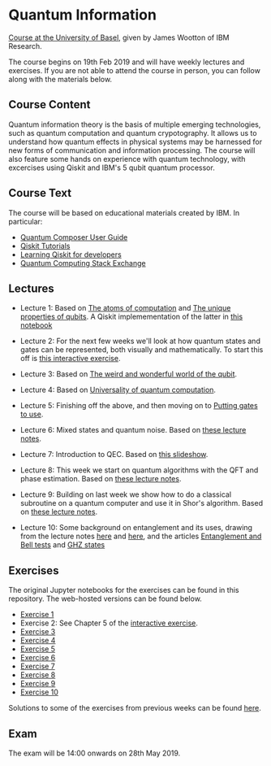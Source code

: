 # Quantum Information

[Course at the University of Basel](https://vorlesungsverzeichnis.unibas.ch/en/home?id=239410), given by James Wootton of IBM Research.

The course begins on 19th Feb 2019 and will have weekly lectures and exercises. If you are not able to attend the course in person, you can follow along with the materials below.

## Course Content

Quantum information theory is the basis of multiple emerging technologies, such as quantum computation and quantum crypotography. It allows us to understand how quantum effects in physical systems may be harnessed for new forms of communication and information processing. The course will also feature some hands on experience with quantum technology, with excercises using Qiskit and IBM's 5 qubit quantum processor.

## Course Text

The course will be based on educational materials created by IBM. In particular:

* [Quantum Composer User Guide](https://learnqiskit.gitbook.io/composerguide/)
* [Qiskit Tutorials](https://github.com/Qiskit/qiskit-tutorials/blob/master/index.ipynb)
* [Learning Qiskit for developers](https://learnqiskit.gitbook.io/developers/)
* [Quantum Computing Stack Exchange](https://quantumcomputing.stackexchange.com/)

## Lectures

* Lecture 1: Based on [The atoms of computation](https://learnqiskit.gitbook.io/composerguide/getting-started-with-the-composer/chapter-1-the-atoms-of-computation) and [The unique properties of qubits](https://learnqiskit.gitbook.io/composerguide/getting-started-with-the-composer/chapter-2-the-unique-properties-of-qubits). A Qiskit implemementation of the latter in [this notebook](Lecture1.ipynb)

* Lecture 2: For the next few weeks we'll look at how quantum states and gates can be represented, both visually and mathematically. To start this off is [this interactive exercise](https://mybinder.org/v2/gh/quantumjim/qiskit-tutorials/master?filepath=community%2Fgames%2FHello_Qiskit.ipynb).

* Lecture 3: Based on [The weird and wonderful world of the qubit](https://learnqiskit.gitbook.io/composerguide/the-weird-and-wonderful-world-of-the-qubit).

* Lecture 4: Based on [Universality of quantum computation](https://learnqiskit.gitbook.io/composerguide/universality-of-quantum-computation).

* Lecture 5: Finishing off the above, and then moving on to [Putting gates to use](https://learnqiskit.gitbook.io/composerguide/putting-gates-to-use).

* Lecture 6: Mixed states and quantum noise. Based on [these lecture notes](Lecture6_Quantum_Noise.pdf).

* Lecture 7: Introduction to QEC. Based on [this slideshow](Lecture7_QEC.pdf).

* Lecture 8: This week we start on quantum algorithms with the QFT and phase estimation. Based on [these lecture notes](Lecture8_Quantum_Algorithms.pdf).

* Lecture 9: Building on last week we show how to do a classical subroutine on a quantum computer and use it in Shor's algorithm. Based on [these lecture notes](Lecture9_MoreQuantum_Algorithms.pdf).

* Lecture 10: Some background on entanglement and its uses, drawing from the lecture notes [here](https://github.com/quantumjim/Quantum-information-course-Basel/blob/master/Lecture10_Quantum_Correlations_part_1.pdf) and [here](https://github.com/quantumjim/Quantum-information-course-Basel/blob/master/Lecture10_Quantum_Correlations_part_2.pdf), and the articles [Entanglement and Bell tests](https://learnqiskit.gitbook.io/composerguide/putting-gates-to-use/entanglement-and-bell-tests) and [GHZ states](https://learnqiskit.gitbook.io/composerguide/putting-gates-to-use/ghz-states)

## Exercises

The original Jupyter notebooks for the exercises can be found in this repository. The web-hosted versions can be found below.

* [Exercise 1](https://colab.research.google.com/drive/15D2t0WBtMOEgrlHWrgJAeCVmjvPPmx-l)
* Exercise 2: See Chapter 5 of the [interactive exercise](https://mybinder.org/v2/gh/quantumjim/qiskit-tutorials/master?filepath=community%2Fgames%2FHello_Qiskit.ipynb).
* [Exercise 3](Exercise_3.pdf)
* [Exercise 4](https://colab.research.google.com/drive/1DK-wi3r3dwzfxLEAuVV7M_KUCrVGR1eK)
* [Exercise 5](https://colab.research.google.com/drive/1PCA2ewVXvUfws6I3fP73Ax3GlJDzGvzr)
* [Exercise 6](Exercise6.pdf)
* [Exercise 7](Exercise7.pdf)
* [Exercise 8](Exercise8.pdf)
* [Exercise 9](Exercise9.pdf)
* [Exercise 10](Exercise9.pdf)

Solutions to some of the exercises from previous weeks can be found [here](https://drive.google.com/open?id=1dwxMlhT8rHh3C7x6tf8t8_mI0xzS9BwU).

## Exam

The exam will be 14:00 onwards on 28th May 2019.
